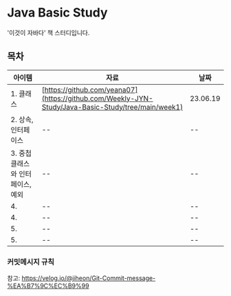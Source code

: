 # Java Basic Study
'이것이 자바다' 책 스터디입니다. 

## 목차 
|아이템|자료|날짜|
|------|---|---|
|1. 클래스| [https://github.com/yeana07](https://github.com/Weekly-JYN-Study/Java-Basic-Study/tree/main/week1)| 23.06.19
|2. 상속,인터페이스|--|--|
|3. 중첩 클래스와 인터페이스, 예외|--|--|
|4. |--|--|
|4. |--|--|
|5. |--|--|
|5. |--|--|



### 커밋메시지 규칙
참고: https://velog.io/@jiheon/Git-Commit-message-%EA%B7%9C%EC%B9%99
